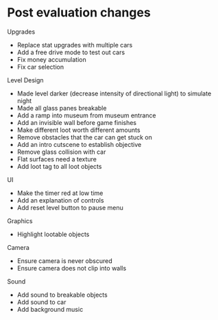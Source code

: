 # Post evaluation changes

Upgrades

- Replace stat upgrades with multiple cars
- Add a free drive mode to test out cars 
- Fix money accumulation
- Fix car selection

Level Design

- Made level darker (decrease intensity of directional light) to simulate night
- Made all glass panes breakable
- Add a ramp into museum from museum entrance 
- Add an invisible wall before game finishes 
- Make different loot worth different amounts
- Remove obstacles that the car can get stuck on
- Add an intro cutscene to establish objective
- Remove glass collision with car
- Flat surfaces need a texture
- Add loot tag to all loot objects

UI

- Make the timer red at low time
- Add an explanation of controls
- Add reset level button to pause menu

Graphics

- Highlight lootable objects

Camera

- Ensure camera is never obscured
- Ensure camera does not clip into walls

Sound

- Add sound to breakable objects
- Add sound to car
- Add background music
